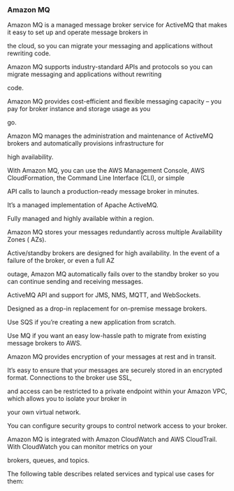### Amazon MQ

Amazon MQ is a managed message broker service for ActiveMQ that makes it easy to
set up and operate message brokers in

the cloud, so you can migrate your messaging and applications without rewriting
code.

Amazon MQ supports industry-standard APIs and protocols so you can migrate
messaging and applications without rewriting

code.

Amazon MQ provides cost-efficient and flexible messaging capacity – you pay for
broker instance and storage usage as you

go.

Amazon MQ manages the administration and maintenance of ActiveMQ brokers and
automatically provisions infrastructure for

high availability.

With Amazon MQ, you can use the AWS Management Console, AWS CloudFormation, the
Command Line Interface (CLI), or simple

API calls to launch a production-ready message broker in minutes.

It’s a managed implementation of Apache ActiveMQ.

Fully managed and highly available within a region.

Amazon MQ stores your messages redundantly across multiple Availability Zones (
AZs).

Active/standby brokers are designed for high availability. In the event of a
failure of the broker, or even a full AZ

outage, Amazon MQ automatically fails over to the standby broker so you can
continue sending and receiving messages.

ActiveMQ API and support for JMS, NMS, MQTT, and WebSockets.

Designed as a drop-in replacement for on-premise message brokers.

Use SQS if you’re creating a new application from scratch.

Use MQ if you want an easy low-hassle path to migrate from existing message
brokers to AWS.

Amazon MQ provides encryption of your messages at rest and in transit.

It’s easy to ensure that your messages are securely stored in an encrypted
format. Connections to the broker use SSL,

and access can be restricted to a private endpoint within your Amazon VPC, which
allows you to isolate your broker in

your own virtual network.

You can configure security groups to control network access to your broker.

Amazon MQ is integrated with Amazon CloudWatch and AWS CloudTrail. With
CloudWatch you can monitor metrics on your

brokers, queues, and topics.

The following table describes related services and typical use cases for them:

